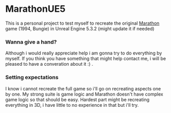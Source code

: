 # MarathonUE5
This is a personal project to test myself to recreate the original [Marathon](https://alephone.lhowon.org/) game (1994, Bungie) in Unreal Engine 5.3.2 (might update it if needed)

### Wanna give a hand?
Although i would really appreciate help i am gonna try to do everything by myself. If you think you have something that might help contact me, i will be pleased to have a converation about it :) .

### Setting expectations
I know i cannot recreate the full game so i'll go on recreating aspects one by one. My strong suite is game logic and Marathon doesn't have complex game logic so that should be easy.
Hardest part might be recreating everything in 3D, i have little to no experience in that but i'll try.

